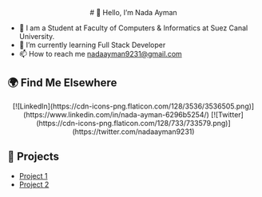 <center>
  # 👋 Hello, I’m Nada Ayman
</center>

- 🔭 I am a Student at Faculty of Computers & Informatics at Suez Canal University.
- 🌱 I’m currently learning Full Stack Developer
- 📫 How to reach me nadaayman9231@gmail.com

## 🌍 Find Me Elsewhere

<center>
  [![LinkedIn](https://cdn-icons-png.flaticon.com/128/3536/3536505.png)](https://www.linkedin.com/in/nada-ayman-6296b5254/)
  [![Twitter](https://cdn-icons-png.flaticon.com/128/733/733579.png)](https://twitter.com/nadaayman9231)
</center>


  ## 🚀 Projects 

- [Project 1](https://github.com/nadaelsaidy/git_commands)
- [Project 2](https://github.com/nadaelsaidy/HTML_CheatSheet)

